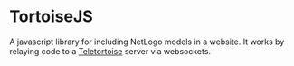 TortoiseJS
===
A javascript library for including NetLogo models in a website. It works by relaying code to a [Teletortoise](https://github.com/NetLogo/Teletortoise) server via websockets.
